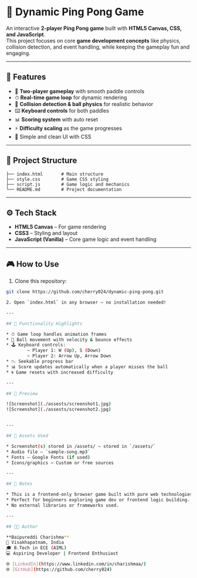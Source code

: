 # 🏓 Dynamic Ping Pong Game  

An interactive **2-player Ping Pong game** built with **HTML5 Canvas, CSS, and JavaScript**.  
This project focuses on core **game development concepts** like physics, collision detection, and event handling, while keeping the gameplay fun and engaging.  

---

## 🚀 Features  

* 🏓 **Two-player gameplay** with smooth paddle controls  
* ⏱ **Real-time game loop** for dynamic rendering  
* 🎯 **Collision detection & ball physics** for realistic behavior  
* ⌨️ **Keyboard controls** for both paddles  
* 📊 **Scoring system** with auto reset  
* ⚡ **Difficulty scaling** as the game progresses  
* 🎨 Simple and clean UI with CSS  

---

## 📂 Project Structure

```
├── index.html       # Main structure
├── style.css        # Game CSS styling
├── script.js        # Game logic and mechanics
└── README.md        # Project documentation
```

---

## ⚙️ Tech Stack  

* **HTML5 Canvas** – For game rendering  
* **CSS3** – Styling and layout  
* **JavaScript (Vanilla)** – Core game logic and event handling  

---

## 🎮 How to Use

1. Clone this repository:

```bash
git clone https://github.com/cherry024/dynamic-ping-pong.git

2. Open `index.html` in any browser — no installation needed!

---

## 🔧 Functionality Highlights

* ⏱ Game loop handles animation frames
* 🏐 Ball movement with velocity & bounce effects
* 🕹️ Keyboard controls:
        ~ Player 1: W (Up), S (Down)
        ~ Player 2: Arrow Up, Arrow Down
* 📉 Seekable progress bar
* 📊 Score updates automatically when a player misses the ball
* 🌀 Game resets with increased difficulty

---

## 📸 Preview

![Screenshot](./assests/screenshot1.jpg)
![Screenshot](./assests/screenshot2.jpg)


---

## 📁 Assets Used

* Screenshot(s) stored in /assets/ — stored in `/assets/`
* Audio file – `sample-song.mp3`
* Fonts – Google Fonts (if used)
* Icons/graphics – Custom or free sources

---

## 📌 Notes

* This is a frontend-only browser game built with pure web technologies.
* Perfect for beginners exploring game dev or frontend logic building.
* No external libraries or frameworks used.

---

## 👩‍💻 Author

**Baipureddi Charishma**
📍 Visakhapatnam, India
🎓 B.Tech in ECE (AIML)
💻 Aspiring Developer | Frontend Enthusiast

🌐 [LinkedIn](https://www.linkedin.com/in/charishmaa/)
🌐 [GitHub](https://github.com/cherry024)

